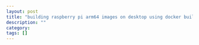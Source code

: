 ```yaml
---
layout: post
title: "building raspberry pi arm64 images on desktop using docker buildx"
description: ""
category: 
tags: []
---
```


